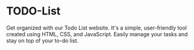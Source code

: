 # TODO-List
Get organized with our Todo List website. It's a simple, user-friendly tool created using HTML, CSS, and JavaScript. Easily manage your tasks and stay on top of your to-do list.
